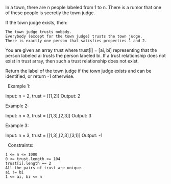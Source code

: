 In a town, there are n people labeled from 1 to n. There is a rumor that one of these people is secretly the town judge.

If the town judge exists, then:


	The town judge trusts nobody.
	Everybody (except for the town judge) trusts the town judge.
	There is exactly one person that satisfies properties 1 and 2.


You are given an array trust where trust[i] = [ai, bi] representing that the person labeled ai trusts the person labeled bi. If a trust relationship does not exist in trust array, then such a trust relationship does not exist.

Return the label of the town judge if the town judge exists and can be identified, or return -1 otherwise.

 
Example 1:

Input: n = 2, trust = [[1,2]]
Output: 2


Example 2:

Input: n = 3, trust = [[1,3],[2,3]]
Output: 3


Example 3:

Input: n = 3, trust = [[1,3],[2,3],[3,1]]
Output: -1


 
Constraints:


	1 <= n <= 1000
	0 <= trust.length <= 104
	trust[i].length == 2
	All the pairs of trust are unique.
	ai != bi
	1 <= ai, bi <= n

